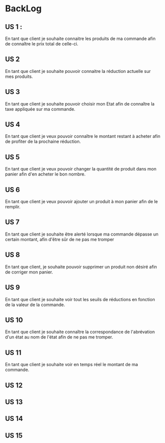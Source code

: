 # BackLog
## US 1 : 
En tant que client je souhaite connaitre les produits de ma commande afin de connaître le prix total de celle-ci.

## US 2
En tant que client je souhaite pouvoir connaitre la réduction actuelle sur mes produits.

## US 3
En tant que client je souhaite pouvoir choisir mon Etat afin de connaître la taxe appliquée sur ma commande.

## US 4
En tant que client je veux pouvoir connaître le montant restant à acheter afin de profiter de la prochaine réduction.

## US 5
En tant que client je veux pouvoir changer la quantité de produit dans mon panier afin d'en acheter le bon nombre.

## US 6
En tant que client je veux pouvoir ajouter un produit à mon panier afin de le remplir.

## US 7
En tant que client je souhaite être alerté lorsque ma commande dépasse un certain montant, afin d'être sûr de ne pas me tromper 

## US 8
En tant que client, je souhaite pouvoir supprimer un produit non désiré afin de corriger mon panier.

## US 9
En tant que client je souhaite voir tout les seuils de réductions en fonction de la valeur de la commande.

## US 10
En tant que client je souhaite connaître la correspondance de l'abrévation d'un état au nom de l'état afin de ne pas me  tromper.

## US 11
En tant que client je souhaite voir en temps réel le montant de ma commande.

## US 12


## US 13


## US 14


## US 15

